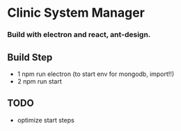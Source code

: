 # Clinic System Manager
### Build with electron and react, ant-design.
## Build Step
* 1 npm run electron (to start env for mongodb, import!!)
* 2 npm run start
## TODO
* optimize start steps
